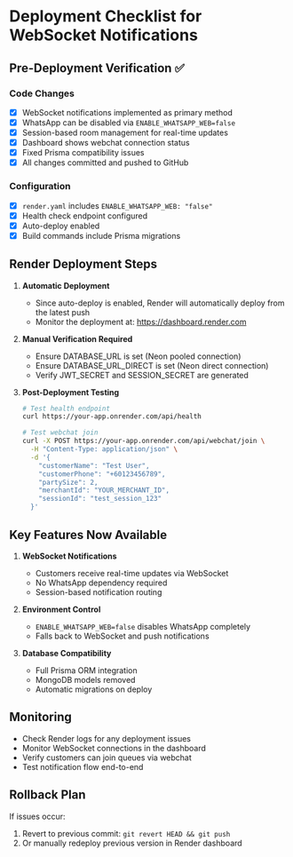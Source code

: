 # Deployment Checklist for WebSocket Notifications

## Pre-Deployment Verification ✅

### Code Changes
- [x] WebSocket notifications implemented as primary method
- [x] WhatsApp can be disabled via `ENABLE_WHATSAPP_WEB=false`
- [x] Session-based room management for real-time updates
- [x] Dashboard shows webchat connection status
- [x] Fixed Prisma compatibility issues
- [x] All changes committed and pushed to GitHub

### Configuration
- [x] `render.yaml` includes `ENABLE_WHATSAPP_WEB: "false"`
- [x] Health check endpoint configured
- [x] Auto-deploy enabled
- [x] Build commands include Prisma migrations

## Render Deployment Steps

1. **Automatic Deployment**
   - Since auto-deploy is enabled, Render will automatically deploy from the latest push
   - Monitor the deployment at: https://dashboard.render.com

2. **Manual Verification Required**
   - Ensure DATABASE_URL is set (Neon pooled connection)
   - Ensure DATABASE_URL_DIRECT is set (Neon direct connection)
   - Verify JWT_SECRET and SESSION_SECRET are generated

3. **Post-Deployment Testing**
   ```bash
   # Test health endpoint
   curl https://your-app.onrender.com/api/health
   
   # Test webchat join
   curl -X POST https://your-app.onrender.com/api/webchat/join \
     -H "Content-Type: application/json" \
     -d '{
       "customerName": "Test User",
       "customerPhone": "+60123456789",
       "partySize": 2,
       "merchantId": "YOUR_MERCHANT_ID",
       "sessionId": "test_session_123"
     }'
   ```

## Key Features Now Available

1. **WebSocket Notifications**
   - Customers receive real-time updates via WebSocket
   - No WhatsApp dependency required
   - Session-based notification routing

2. **Environment Control**
   - `ENABLE_WHATSAPP_WEB=false` disables WhatsApp completely
   - Falls back to WebSocket and push notifications

3. **Database Compatibility**
   - Full Prisma ORM integration
   - MongoDB models removed
   - Automatic migrations on deploy

## Monitoring

- Check Render logs for any deployment issues
- Monitor WebSocket connections in the dashboard
- Verify customers can join queues via webchat
- Test notification flow end-to-end

## Rollback Plan

If issues occur:
1. Revert to previous commit: `git revert HEAD && git push`
2. Or manually redeploy previous version in Render dashboard